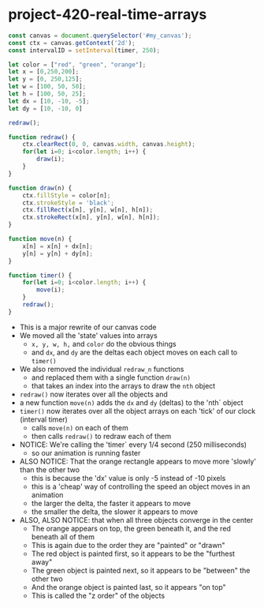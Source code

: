# project-420-real-time-arrays

```js
const canvas = document.querySelector('#my_canvas');
const ctx = canvas.getContext('2d');
const intervalID = setInterval(timer, 250);

let color = ["red", "green", "orange"];
let x = [0,250,200];
let y = [0, 250,125];
let w = [100, 50, 50];
let h = [100, 50, 25];
let dx = [10, -10, -5];
let dy = [10, -10, 0]

redraw();

function redraw() {
    ctx.clearRect(0, 0, canvas.width, canvas.height);
    for(let i=0; i<color.length; i++) {
        draw(i);
    }
}

function draw(n) {
    ctx.fillStyle = color[n];
    ctx.strokeStyle = 'black';
    ctx.fillRect(x[n], y[n], w[n], h[n]);
    ctx.strokeRect(x[n], y[n], w[n], h[n]);
}

function move(n) {
    x[n] = x[n] + dx[n];
    y[n] = y[n] + dy[n];
}

function timer() {
    for(let i=0; i<color.length; i++) {
        move(i);
    }
    redraw();
}
```
* This is a major rewrite of our canvas code
* We moved all the 'state' values into arrays
  * `x, y, w, h,` and `color` do the obvious things
  * and `dx`, and `dy` are the deltas each object moves on each call to `timer()`
* We also removed the individual `redraw_n` functions 
  * and replaced them with a single function `draw(n)`
  * that takes an index into the arrays to draw the `nth` object
* `redraw()` now iterates over all the objects and 
* a new function `move(n)` adds the `dx` and `dy` (deltas) to the 'nth` object
* `timer()` now iterates over all the object arrays on each 'tick' of our clock (interval timer)
  * calls `move(n)` on each of them
  * then calls `redraw()` to redraw each of them
* NOTICE: We're calling the 'timer` every 1/4 second (250 milliseconds)
  * so our animation is running faster
* ALSO NOTICE: That the orange rectangle appears to move more 'slowly' than the other two
  * this is because the 'dx' value is only -5 instead of -10 pixels
  * this is a 'cheap' way of controlling the speed an object moves in an animation
  * the larger the delta, the faster it appears to move
  * the smaller the delta, the slower it appears to move
* ALSO, ALSO NOTICE: that when all three objects converge in the center
  * The orange appears on top, the green beneath it, and the red beneath all of them
  * This is again due to the order they are "painted" or "drawn"
  * The red object is painted first, so it appears to be the "furthest away"
  * The green object is painted next, so it appears to be "between" the other two
  * And the orange object is painted last, so it appears "on top"
  * This is called the "z order" of the objects